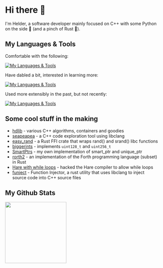 # Hi there 👋

I'm Helder, a software developer mainly focused on C++ with some Python on the side 🐍 (and a pinch of Rust 🦀).  


## My Languages & Tools

Comfortable with the following:

[![My Languages & Tools](https://skillicons.dev/icons?i=c,cpp,python,rust,bash,cmake,linux,vscode,docker&theme=dark)](https://skillicons.dev)

Have dabled a bit, interested in learning more:

[![My Languages & Tools](https://skillicons.dev/icons?i=zig,golang,haskell&theme=dark)](https://skillicons.dev)

Used more extensibly in the past, but not recently:

[![My Languages & Tools](https://skillicons.dev/icons?i=matlab,latex,raspberrypi&theme=dark)](https://skillicons.dev)


## Some cool stuff in the making
- [hdlib](https://github.com/helderTZ/hdlib) - various C++ algorithms, containers and goodies
- [seapeapea](https://github.com/helderTZ/seapeapea) - a C++ code exploration tool using libclang
- [easy_rand](https://github.com/helderTZ/easy_rand) - a Rust FFI crate that wraps rand() and srand() libc functions
- [biggerints](https://github.com/helderTZ/biggerints) - implements `uint128_t` and `uint256_t`
- [SmartPtrs](https://github.com/helderTZ/SmartPtrs) - my own implementation of smart_ptr and unique_ptr
- [rorth2](https://github.com/helderTZ/rorth2) - an implementation of the Forth programming language (subset) in Rust
- [Hare with while loops](https://github.com/helderTZ/hare-with-while-loop) - hacked the Hare compiler to allow while loops
- [funject](https://github.com/helderTZ/funject) - Function Injector, a rust utility that uses libclang to inject source code into C++ source files


## My Github Stats
<a href="https://github.com/anuraghazra/github-readme-stats">
  <img height=200 align="center" src="https://github-readme-stats.vercel.app/api?username=helderTZ&show_icons=true&theme=vue-dark" />
</a>
